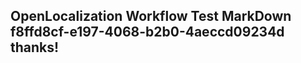<properties
ms.topic="hero-topic"
ms.test1="hero-topic"
ms.test2="test"/>

## OpenLocalization Workflow Test MarkDown f8ffd8cf-e197-4068-b2b0-4aeccd09234d thanks!
